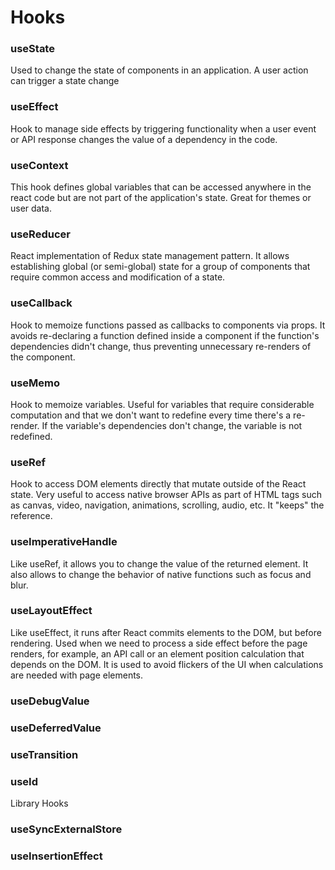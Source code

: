 # Hooks

### useState
Used to change the state of components in an application. A user action can trigger a state change

### useEffect
Hook to manage side effects by triggering functionality when a user event or API response changes the value of a dependency in the code.

### useContext
This hook defines global variables that can be accessed anywhere in the react code but are not part of the application's state. Great for themes or user data.

### useReducer
React implementation of Redux state management pattern. It allows establishing global (or semi-global) state for a group of components that require common access and modification of a state.

### useCallback
Hook to memoize functions passed as callbacks to components via props. It avoids re-declaring a function defined inside a component if the function's dependencies didn't change, thus preventing unnecessary re-renders of the component.

### useMemo
Hook to memoize variables. Useful for variables that require considerable computation and that we don't want to redefine every time there's a re-render. If the variable's dependencies don't change, the variable is not redefined.

### useRef
Hook to access DOM elements directly that mutate outside of the React state. Very useful to access native browser APIs as part of HTML tags such as canvas, video, navigation, animations, scrolling, audio, etc. It "keeps" the reference.

### useImperativeHandle
Like useRef, it allows you to change the value of the returned element. It also allows to change the behavior of native functions such as focus and blur.

### useLayoutEffect
Like useEffect, it runs after React commits elements to the DOM, but before rendering. Used when we need to process a side effect before the page renders, for example, an API call or an element position calculation that depends on the DOM. It is used to avoid flickers of the UI when calculations are needed with page elements.

### useDebugValue
### useDeferredValue
### useTransition
### useId

Library Hooks

### useSyncExternalStore
### useInsertionEffect